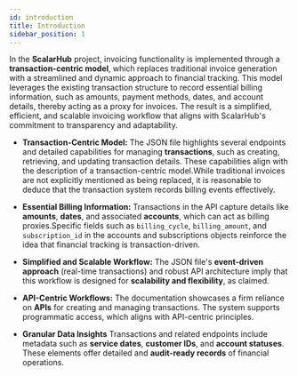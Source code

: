 ```yaml
---
id: introduction
title: Introduction
sidebar_position: 1
---
```


In the **ScalarHub** project, invoicing functionality is implemented through a **transaction-centric model**, which replaces traditional invoice generation with a streamlined and dynamic approach to financial tracking. This model leverages the existing transaction structure to record essential billing information, such as amounts, payment methods, dates, and account details, thereby acting as a proxy for invoices. The result is a simplified, efficient, and scalable invoicing workflow that aligns with ScalarHub's commitment to transparency and adaptability.


- **Transaction-Centric Model:** The JSON file highlights several endpoints and detailed capabilities for managing **transactions**, such as creating, retrieving, and updating transaction details. These capabilities align with the description of a transaction-centric model.While traditional invoices are not explicitly mentioned as being replaced, it is reasonable to deduce that the transaction system records billing events effectively.

- **Essential Billing Information:** Transactions in the API capture details like **amounts**, **dates**, and associated **accounts**, which can act as billing proxies.Specific fields such as `billing_cycle`, `billing_amount`, and `subscription_id` in the accounts and subscriptions objects reinforce the idea that financial tracking is transaction-driven.

- **Simplified and Scalable Workflow:** The JSON file's **event-driven approach** (real-time transactions) and robust API architecture imply that this workflow is designed for **scalability and flexibility**, as claimed.

- **API-Centric Workflows:** The documentation showcases a firm reliance on **APIs** for creating and managing transactions. The system supports programmatic access, which aligns with API-centric principles.

- **Granular Data Insights** Transactions and related endpoints include metadata such as **service dates**, **customer IDs**, and **account statuses**. These elements offer detailed and **audit-ready records** of financial operations.